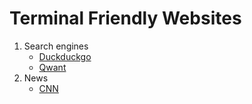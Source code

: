 # Terminal Friendly Websites

1. Search engines
	*	[Duckduckgo](https://lite.duckduckgo.com/lite)
	*	[Qwant](https://lite.qwant.com/)
1. News
	* [CNN](https://lite.cnn.com/)
